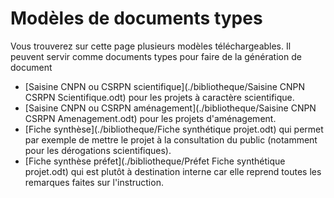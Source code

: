 # Modèles de documents types

Vous trouverez sur cette page plusieurs modèles téléchargeables. Il peuvent servir comme documents types pour faire de la génération de document

- [Saisine CNPN ou CSRPN scientifique](./bibliotheque/Saisine CNPN CSRPN Scientifique.odt) pour les projets à caractère scientifique.
- [Saisine CNPN ou CSRPN aménagement](./bibliotheque/Saisine CNPN CSRPN Amenagement.odt) pour les projets d'aménagement.
- [Fiche synthèse](./bibliotheque/Fiche synthétique projet.odt) qui permet par exemple de mettre le projet à la consultation du public (notamment pour les dérogations scientifiques).
- [Fiche synthèse préfet](./bibliotheque/Préfet Fiche synthétique projet.odt) qui est plutôt à destination interne car elle reprend toutes les remarques faites sur l'instruction.
